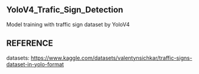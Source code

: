 ## YoloV4_Trafic_Sign_Detection
Model training with traffic sign dataset by YoloV4

## REFERENCE

datasets: https://www.kaggle.com/datasets/valentynsichkar/traffic-signs-dataset-in-yolo-format
